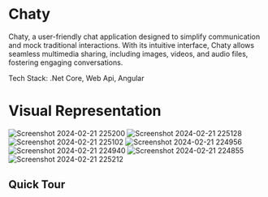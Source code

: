 # Chaty

Chaty, a user-friendly chat application designed to simplify communication and mock traditional interactions. With its intuitive interface,
Chaty allows seamless multimedia sharing, including images, videos, and audio files, fostering engaging conversations.

Tech Stack: .Net Core, Web Api, Angular

# Visual Representation

![Screenshot 2024-02-21 225200](https://github.com/ahmedfarouk2000/Chaty/assets/93868173/e1be1960-e4e3-431b-8579-b3f4a4b1d882)
![Screenshot 2024-02-21 225128](https://github.com/ahmedfarouk2000/Chaty/assets/93868173/5125c58c-f735-435d-96a8-e0a894d545bf)
![Screenshot 2024-02-21 225102](https://github.com/ahmedfarouk2000/Chaty/assets/93868173/be831816-e302-46cc-b406-ca6581d2f6f6)
![Screenshot 2024-02-21 224956](https://github.com/ahmedfarouk2000/Chaty/assets/93868173/7374f081-8093-4a7b-b4b9-e521c59ac4b8)
![Screenshot 2024-02-21 224940](https://github.com/ahmedfarouk2000/Chaty/assets/93868173/c2d8fdb4-241a-4368-8962-a6b0febf0b41)
![Screenshot 2024-02-21 224855](https://github.com/ahmedfarouk2000/Chaty/assets/93868173/3d9b84e4-22d4-4b20-ae54-29785493c876)
![Screenshot 2024-02-21 225212](https://github.com/ahmedfarouk2000/Chaty/assets/93868173/3d5a8b18-0df0-42cc-a983-c387bca2b0c2)



## Quick Tour





